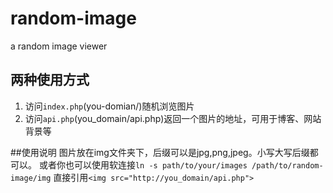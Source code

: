 # random-image
a random image viewer

## 两种使用方式
   1. 访问`index.php`(you-domian/)随机浏览图片
   2. 访问`api.php`(you_domain/api.php)返回一个图片的地址，可用于博客、网站背景等
   
##使用说明
图片放在img文件夹下，后缀可以是jpg,png,jpeg。小写大写后缀都可以。
或者你也可以使用软连接`ln -s path/to/your/images /path/to/random-image/img`
直接引用`<img src="http://you_domain/api.php">`

